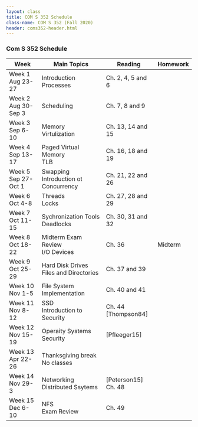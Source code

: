 ```yaml
---
layout: class
title: COM S 352 Schedule
class-name: COM S 352 (Fall 2020)
header: coms352-header.html
---
```


### Com S 352 Schedule

| Week                       | Main Topics                               | Reading                  | Homework |
| -------------------------- | ----------------------------------------- | ------------------------ | -------- |
| Week 1<br>Aug 23-27<br>    | Introduction<br>Processes                 | Ch. 2, 4, 5 and 6        |          |
| Week 2<br>Aug 30-Sep 3<br> | Scheduling                                | Ch. 7, 8 and 9           |          |
| Week 3<br>Sep 6-10<br>     | Memory<br>Virtulization                   | Ch. 13, 14 and 15        |          |
| Week 4<br>Sep 13-17<br>    | Paged Virtual Memory<br>TLB               | Ch. 16, 18 and 19        |          |
| Week 5<br>Sep 27-Oct 1<br> | Swapping<br>Introduction ot Concurrency   | Ch. 21, 22 and 26        |          |
| Week 6<br>Oct 4-8<br>      | Threads<br>Locks                          | Ch. 27, 28 and 29        |          |
| Week 7<br>Oct 11-15<br>    | Sychronization Tools<br>Deadlocks         | Ch. 30, 31 and 32        |          |
| Week 8<br>Oct 18-22<br>    | Midterm Exam Review<br>I/O Devices        | Ch. 36                   | Midterm  |
| Week 9<br>Oct 25-29<br>    | Hard Disk Drives<br>Files and Directories | Ch. 37 and 39            |          |
| Week 10<br>Nov 1-5<br>     | File System Implementation                | Ch. 40 and 41            |          |
| Week 11<br>Nov 8-12<br>    | SSD<br>Introduction to Security           | Ch. 44<br>\[Thompson84\] |          |
| Week 12<br>Nov 15-19<br>   | Operaity Systems Security                 | \[Pfleeger15\]           |          |
| Week 13<br>Apr 22-26<br>   | Thanksgiving break<br>No classes          |                          |          |
| Week 14<br>Nov 29-3<br>    | Networking<br>Distributed Ssytems         | \[Peterson15\]<br>Ch. 48 |          |
| Week 15<br>Dec 6-10<br>    | NFS<br>Exam Review                        | Ch. 49                   |          |
